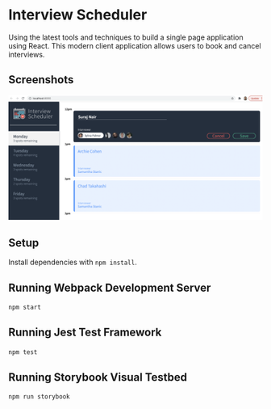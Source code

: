 # Interview Scheduler
Using the latest tools and techniques to build a single page application using React. This modern client application allows users to book and cancel interviews.

## Screenshots
!["Book an Appointment"](https://github.com/surajjayraman/scheduler/blob/master/docs/appointment-form.png?raw=true)

## Setup

Install dependencies with `npm install`.

## Running Webpack Development Server

```sh
npm start
```

## Running Jest Test Framework

```sh
npm test
```

## Running Storybook Visual Testbed

```sh
npm run storybook
```
